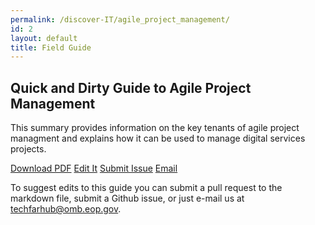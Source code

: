 ```yaml
---
permalink: /discover-IT/agile_project_management/
id: 2
layout: default
title: Field Guide
---
```


## Quick and Dirty Guide to Agile Project Management

This summary provides information on the key tenants of agile project managment and explains how it can be used to manage digital services projects.

<a class="usa-button" type="button" target="blank" href="https://techfarhub.cio.gov/assets/files/Quick%20and%20Dirty%20Skinny%20on%20Agile%20Software%20Development-I2.pdf">Download PDF</a>  <a class="usa-button" type="button" href="https://github.com/usds/techfar-hub/blob/master/docs/Quick-and-Dirty-Skinny-on-Agile-Software-Development.md">Edit It</a>  <a class="usa-button" type="button" href="https://github.com/usds/techfar-hub/issues">Submit Issue</a>  <a class="usa-button" type="button" href="mailto:techfarhub@omb.eop.gov">Email</a>

To suggest edits to this guide you can submit a pull request to the markdown file, submit a Github issue, or just e-mail us at  [techfarhub@omb.eop.gov](mailto:techfarhub@omb.eop.gov).

